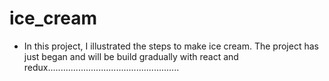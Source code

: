 # ice_cream

- In this project, I illustrated the steps to make ice cream. The project has just began and will be build gradually with react and redux....................................................
